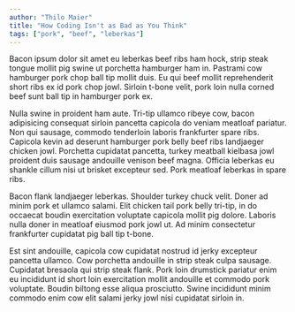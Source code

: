 ```yaml
---
author: "Thilo Maier"
title: "How Coding Isn't as Bad as You Think"
tags: ["pork", "beef", "leberkas"]
---
```


Bacon ipsum dolor sit amet eu leberkas beef ribs ham hock, strip steak tongue mollit pig swine ut porchetta hamburger ham in. Pastrami cow hamburger pork chop ball tip mollit duis. Eu qui beef mollit reprehenderit short ribs ex id pork chop jowl. Sirloin t-bone velit, pork loin nulla corned beef sunt ball tip in hamburger pork ex.

Nulla swine in proident ham aute. Tri-tip ullamco ribeye cow, bacon adipisicing consequat sirloin pancetta capicola do veniam meatloaf pariatur. Non qui sausage, commodo tenderloin laboris frankfurter spare ribs. Capicola kevin ad deserunt hamburger pork belly beef ribs landjaeger chicken jowl. Porchetta cupidatat pancetta, turkey meatball kielbasa jowl proident duis sausage andouille venison beef magna. Officia leberkas eu shankle cillum nisi ut brisket excepteur sed. Pork meatloaf leberkas in spare ribs.

Bacon flank landjaeger leberkas. Shoulder turkey chuck velit. Doner ad minim pork et ullamco salami. Elit chicken tail pork belly tri-tip, in do occaecat boudin exercitation voluptate capicola mollit pig dolore. Laboris nulla doner in meatloaf eiusmod pork jowl ut. Ad minim consectetur frankfurter cupidatat pig ball tip t-bone.

Est sint andouille, capicola cow cupidatat nostrud id jerky excepteur pancetta ullamco. Cow porchetta andouille in strip steak culpa sausage. Cupidatat bresaola qui strip steak flank. Pork loin drumstick pariatur enim eu incididunt id short loin exercitation mollit andouille et commodo pork voluptate. Boudin biltong esse aliqua prosciutto. Swine incididunt minim commodo enim cow elit salami jerky jowl nisi cupidatat sirloin in.
